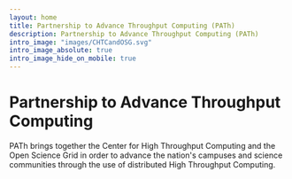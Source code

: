 ```yaml
---
layout: home
title: Partnership to Advance Throughput Computing (PATh)
description: Partnership to Advance Throughput Computing (PATh)
intro_image: "images/CHTCandOSG.svg"
intro_image_absolute: true
intro_image_hide_on_mobile: true
---
```


# Partnership to Advance Throughput Computing

PATh brings together the Center for High Throughput Computing and the
Open Science Grid in order to advance the nation's campuses and science
communities through the use of distributed High Throughput Computing.
